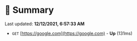 # 📖 Summary
Last updated: **12/12/2021, 6:57:33 AM**

- `GET` [https://google.com](https://google.com) - **Up** (131ms)
